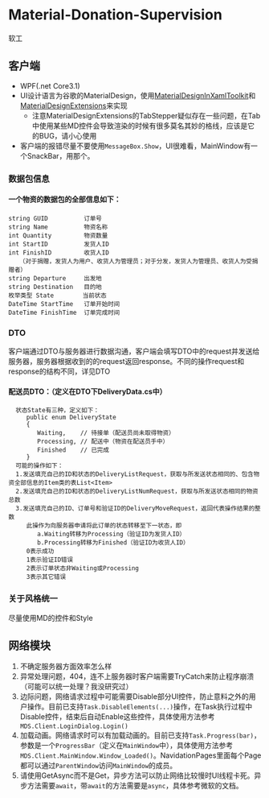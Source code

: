 # Material-Donation-Supervision
软工

## 客户端

* WPF(.net Core3.1)
* UI设计语言为谷歌的MaterialDesign，使用[MaterialDesignInXamlToolkit](https://github.com/MaterialDesignInXAML/MaterialDesignInXamlToolkit)和[MaterialDesignExtensions](https://github.com/spiegelp/MaterialDesignExtensions)来实现
    * 注意MaterialDesignExtensions的TabStepper疑似存在一些问题，在Tab中使用某些MD控件会导致渲染的时候有很多莫名其妙的格线，应该是它的BUG，请小心使用
* 客户端的报错尽量不要使用```MessageBox.Show```，UI很难看，MainWindow有一个SnackBar，用那个。
### 数据包信息
#### 一个物资的数据包的全部信息如下：    
    string GUID          订单号  
    string Name          物资名称  
    int Quantity         物资数量  
    int StartID          发货人ID  
    int FinishID         收货人ID  
       （对于捐赠，发货人为用户、收货人为管理员；对于分发，发货人为管理员、收货人为受捐赠者）  
    string Departure     出发地  
    string Destination   目的地  
    枚举类型 State        当前状态  
    DateTime StartTime   订单开始时间  
    DateTime FinishTime  订单完成时间  

### DTO
客户端通过DTO与服务器进行数据沟通，客户端会填写DTO中的request并发送给服务器，服务器根据收到的的request返回response。不同的操作request和response的结构不同，详见DTO
#### 配送员DTO：（定义在DTO下DeliveryData.cs中）  
      状态State有三种，定义如下：  
         public enum DeliveryState  
         {  
            Waiting,    // 待接单（配送员尚未取得物资）  
            Processing, // 配送中（物资在配送员手中）  
            Finished    // 已完成  
         }
      可能的操作如下：  
      1.发送填充自己的ID和状态的DeliveryListRequest，获取与所发送状态相同的、包含物资全部信息的Item类的表List<Item>  
      2.发送填充自己的ID和状态的DeliveryListNumRequest，获取与所发送状态相同的物资总数  
      3.发送填充自己的ID、订单号和验证ID的DeliveryMoveRequest，返回代表操作结果的整数  
         此操作为向服务器申请将此订单的状态转移至下一状态，即  
            a.Waiting转移为Processing（验证ID为发货人ID）  
            b.Processing转移为Finished（验证ID为收货人ID）  
         0表示成功  
         1表示验证ID错误  
         2表示订单状态非Waiting或Processing  
         3表示其它错误  

### 关于风格统一

尽量使用MD的控件和Style

## 网络模块

1. 不确定服务器方面效率怎么样
2. 异常处理问题，404，连不上服务器时客户端需要TryCatch来防止程序崩溃（可能可以统一处理？我没研究过）
3. 边际问题，网络请求过程中可能需要Disable部分UI控件，防止意料之外的用户操作。目前已支持```Task.DisableElements(...)```操作，在Task执行过程中Disable控件，结束后自动Enable这些控件，具体使用方法参考```MDS.Client.LoginDialog.Login()```
4. 加载动画。网络请求时可以有加载动画的。目前已支持```Task.Progress(bar)```，参数是一个```ProgressBar```（定义在```MainWindow```中），具体使用方法参考```MDS.Client.MainWindow.Window_Loaded()```。NavidationPages里面每个Page都可以通过```ParentWindow```访问```MainWindow```的成员。
5. 请使用GetAsync而不是Get，异步方法可以防止网络比较慢时UI线程卡死。异步方法需要```await```，带```await```的方法需要是```async```，具体参考微软的文档。
